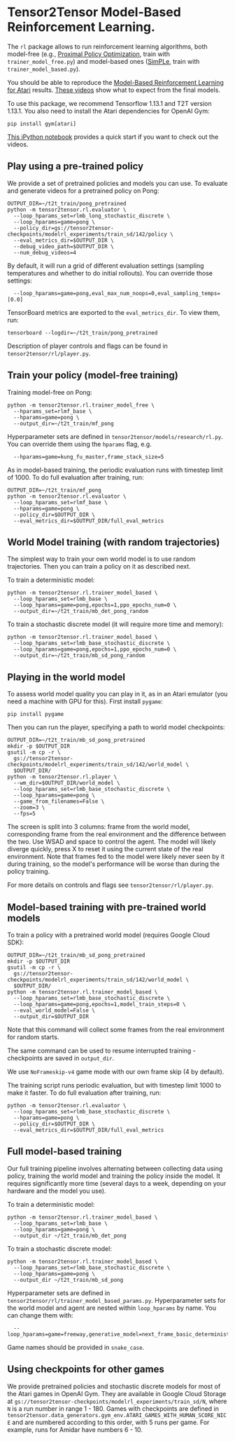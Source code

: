 # Tensor2Tensor Model-Based Reinforcement Learning.

The `rl` package allows to run reinforcement learning algorithms,
both model-free (e.g., [Proximal Policy Optimization](https://arxiv.org/abs/1707.06347), train with `trainer_model_free.py`) and model-based ones ([SimPLe](https://arxiv.org/abs/1903.00374), train with `trainer_model_based.py`).

You should be able to reproduce the [Model-Based Reinforcement Learning for Atari](https://arxiv.org/abs/1903.00374) results. [These videos](https://sites.google.com/corp/view/modelbasedrlatari/home) show what to expect from the final models.

To use this package, we recommend Tensorflow 1.13.1 and T2T version 1.13.1.
You also need to install the Atari dependencies for OpenAI Gym:

```
pip install gym[atari]
```

[This iPython notebook](https://colab.research.google.com/github/tensorflow/tensor2tensor/blob/master/tensor2tensor/notebooks/hello_t2t-rl.ipynb) provides a quick start if you want to check out the videos.


## Play using a pre-trained policy

We provide a set of pretrained policies and models you can use. To evaluate and
generate videos for a pretrained policy on Pong:

```
OUTPUT_DIR=~/t2t_train/pong_pretrained
python -m tensor2tensor.rl.evaluator \
  --loop_hparams_set=rlmb_long_stochastic_discrete \
  --loop_hparams=game=pong \
  --policy_dir=gs://tensor2tensor-checkpoints/modelrl_experiments/train_sd/142/policy \
  --eval_metrics_dir=$OUTPUT_DIR \
  --debug_video_path=$OUTPUT_DIR \
  --num_debug_videos=4
```

By default, it will run a grid of different evaluation settings (sampling
temperatures and whether to do initial rollouts). You can override those
settings:

```
  --loop_hparams=game=pong,eval_max_num_noops=0,eval_sampling_temps=[0.0]
```

TensorBoard metrics are exported to the `eval_metrics_dir`. To view them, run:

```
tensorboard --logdir=~/t2t_train/pong_pretrained
```

Description of player controls and flags can be found in `tensor2tensor/rl/player.py`.


## Train your policy (model-free training)

Training model-free on Pong:

```
python -m tensor2tensor.rl.trainer_model_free \
  --hparams_set=rlmf_base \
  --hparams=game=pong \
  --output_dir=~/t2t_train/mf_pong
```

Hyperparameter sets are defined in `tensor2tensor/models/research/rl.py`. You
can override them using the `hparams` flag, e.g.

```
  --hparams=game=kung_fu_master,frame_stack_size=5
```

As in model-based training, the periodic evaluation runs with timestep limit
of 1000. To do full evaluation after training, run:

```
OUTPUT_DIR=~/t2t_train/mf_pong
python -m tensor2tensor.rl.evaluator \
  --loop_hparams_set=rlmf_base \
  --hparams=game=pong \
  --policy_dir=$OUTPUT_DIR \
  --eval_metrics_dir=$OUTPUT_DIR/full_eval_metrics
```

## World Model training (with random trajectories)

The simplest way to train your own world model is to use random trajectories.
Then you can train a policy on it as described next.

To train a deterministic model:

```
python -m tensor2tensor.rl.trainer_model_based \
  --loop_hparams_set=rlmb_base \
  --loop_hparams=game=pong,epochs=1,ppo_epochs_num=0 \
  --output_dir=~/t2t_train/mb_det_pong_random
```

To train a stochastic discrete model (it will require more time and memory):

```
python -m tensor2tensor.rl.trainer_model_based \
  --loop_hparams_set=rlmb_base_stochastic_discrete \
  --loop_hparams=game=pong,epochs=1,ppo_epochs_num=0 \
  --output_dir=~/t2t_train/mb_sd_pong_random
```

## Playing in the world model

To assess world model quality you can play in it, as in an Atari emulator
(you need a machine with GPU for this). First install `pygame`:

```
pip install pygame
```

Then you can run the player, specifying a path to world model checkpoints:

```
OUTPUT_DIR=~/t2t_train/mb_sd_pong_pretrained
mkdir -p $OUTPUT_DIR
gsutil -m cp -r \
  gs://tensor2tensor-checkpoints/modelrl_experiments/train_sd/142/world_model \
  $OUTPUT_DIR/
python -m tensor2tensor.rl.player \
  --wm_dir=$OUTPUT_DIR/world_model \
  --loop_hparams_set=rlmb_base_stochastic_discrete \
  --loop_hparams=game=pong \
  --game_from_filenames=False \
  --zoom=3 \
  --fps=5
```

The screen is split into 3 columns: frame from the world model, corresponding
frame from the real environment and the difference between the two. Use WSAD
and space to control the agent. The model will likely diverge quickly, press X
to reset it using the current state of the real environment. Note that frames
fed to the model were likely never seen by it during training, so the model's
performance will be worse than during the policy training.

For more details on controls and flags see `tensor2tensor/rl/player.py`.


## Model-based training with pre-trained world models

To train a policy with a pretrained world model (requires Google Cloud SDK):

```
OUTPUT_DIR=~/t2t_train/mb_sd_pong_pretrained
mkdir -p $OUTPUT_DIR
gsutil -m cp -r \
  gs://tensor2tensor-checkpoints/modelrl_experiments/train_sd/142/world_model \
  $OUTPUT_DIR/
python -m tensor2tensor.rl.trainer_model_based \
  --loop_hparams_set=rlmb_base_stochastic_discrete \
  --loop_hparams=game=pong,epochs=1,model_train_steps=0 \
  --eval_world_model=False \
  --output_dir=$OUTPUT_DIR
```

Note that this command will collect some frames from the real environment for
random starts.

The same command can be used to resume interrupted training - checkpoints are
saved in `output_dir`.

We use `NoFrameskip-v4` game mode with our own frame skip (4 by default).

The training script runs periodic evaluation, but with timestep limit 1000 to
make it faster. To do full evaluation after training, run:

```
python -m tensor2tensor.rl.evaluator \
  --loop_hparams_set=rlmb_base_stochastic_discrete \
  --hparams=game=pong \
  --policy_dir=$OUTPUT_DIR \
  --eval_metrics_dir=$OUTPUT_DIR/full_eval_metrics
```


## Full model-based training

Our full training pipeline involves alternating between collecting data using
policy, training the world model and training the policy inside the model. It
requires significantly more time (several days to a week, depending on your
hardware and the model you use).

To train a deterministic model:

```
python -m tensor2tensor.rl.trainer_model_based \
  --loop_hparams_set=rlmb_base \
  --loop_hparams=game=pong \
  --output_dir ~/t2t_train/mb_det_pong
```

To train a stochastic discrete model:

```
python -m tensor2tensor.rl.trainer_model_based \
  --loop_hparams_set=rlmb_base_stochastic_discrete \
  --loop_hparams=game=pong \
  --output_dir ~/t2t_train/mb_sd_pong
```

Hyperparameter sets are defined in
`tensor2tensor/rl/trainer_model_based_params.py`. Hyperparameter sets for the
world model and agent are nested within `loop_hparams` by name. You can change
them with:

```
  --loop_hparams=game=freeway,generative_model=next_frame_basic_deterministic,base_algo_params=ppo_original_params
```

Game names should be provided in `snake_case`.


## Using checkpoints for other games

We provide pretrained policies and stochastic discrete models for most of the
Atari games in OpenAI Gym. They are available in Google Cloud Storage at
`gs://tensor2tensor-checkpoints/modelrl_experiments/train_sd/N`, where `N` is
a run number in range 1 - 180. Games with checkpoints are defined in
`tensor2tensor.data_generators.gym_env.ATARI_GAMES_WITH_HUMAN_SCORE_NICE` and
are numbered according to this order, with 5 runs per game. For example, runs
for Amidar have numbers 6 - 10.
